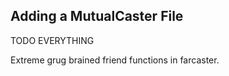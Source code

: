 ## Adding a MutualCaster File

TODO EVERYTHING 

Extreme grug brained friend functions in farcaster. 

